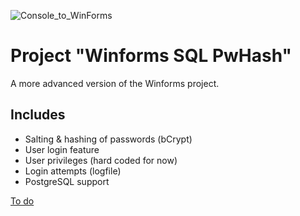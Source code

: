 ![Console_to_WinForms](https://img.shields.io/badge/Console➡️WinForms-Ported-00C853)

# Project "Winforms SQL PwHash"

A more advanced version of the Winforms project.

## Includes

- Salting & hashing of passwords (bCrypt)
- User login feature
- User privileges (hard coded for now)
- Login attempts (logfile)
- PostgreSQL support

[To do](TODO.md)
